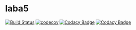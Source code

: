 # laba5
[![Build Status](https://travis-ci.org/mchernenko1/stp_lab5.svg?branch=master)](https://travis-ci.org/mchernenko1/stp_lab5)
[![codecov](https://codecov.io/gh/mchernenko1/stp_lab5/branch/master/graph/badge.svg)](https://codecov.io/gh/mchernenko1/stp_lab5)
[![Codacy Badge](https://api.codacy.com/project/badge/Grade/48c909c8c24347b2b2120215bf5d4adc)](https://www.codacy.com/app/mchernenko1/stp_lab5?utm_source=github.com&amp;utm_medium=referral&amp;utm_content=mchernenko1/stp_lab5&amp;utm_campaign=Badge_Grade)
[![Codacy Badge](https://api.codacy.com/project/badge/Coverage/48c909c8c24347b2b2120215bf5d4adc)](https://www.codacy.com/app/mchernenko1/stp_lab5?utm_source=github.com&utm_medium=referral&utm_content=mchernenko1/stp_lab5&utm_campaign=Badge_Coverage)